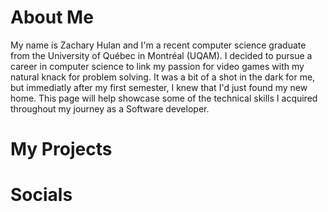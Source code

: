 # About Me

My name is Zachary Hulan and I'm a recent computer science graduate from the University of Québec in Montréal (UQAM). I decided to pursue a career in computer science to link my passion for video games with my natural knack for problem solving. It was a bit of a shot in the dark for me, but immediatly after my first semester, I knew that I'd just found my new home. This page will help showcase some of the technical skills I acquired throughout my journey as a Software developer.

# My Projects

# Socials